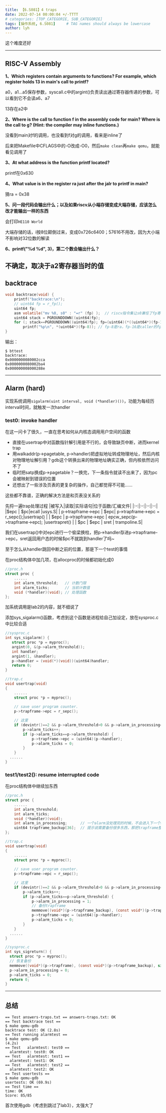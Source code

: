 ```yaml
---
title: 【6.S081】4 traps
date: 2022-07-14 00:00:04 +/-TTTT
# categories: [TOP_CATEGORIE, SUB_CATEGORIE]
tags: [操作系统, 6.S081]     # TAG names should always be lowercase
author: lyh
---
```


这个难度还好

---
## RISC-V Assembly
**1、Which registers contain arguments to functions? For example, which register holds 13 in main's call to printf?**

a0，a1...a5保存参数，syscall.c中的argint()负责读出通过寄存器传递的参数，可以看到它不会读a6、a7

13存在a2中

**2、Where is the call to function f in the assembly code for main? Where is the call to g? (Hint: the compiler may inline functions.)**

没看到main对f的调用，也没看到f对g的调用，看来是inline了

后来把Makefile中CFLAGS中的-O改成-O0，然后`make clean`再`make qemu`，就能看见调用了

**3、At what address is the function printf located?**

printf在0x630

**4、What value is in the register ra just after the jalr to printf in main?**

猜ra = 0x38

**5、问一段代码会输出什么；以及如果riscv从小端存储变成大端存储，应该怎么改才能输出一样的东西**

会打印`HE110 World`

大端存储的话，i按8位颠倒过来，变成0x726c6400；57616不用改，因为大小端不影响对32位数的解读

**6、printf("%d %d", 3)，第二个数会输出什么？**

不确定，取决于a2寄存器当时的值
---
## backtrace

```c
void backtrace(void) {
    printf("backtrace:\n");
    // uint64 fp = r_fp();
    uint64 fp;
    asm volatile("mv %0, s0" : "=r" (fp) );  // riscv指令集让s0兼任了fp寄存器
    uint64 stack = PGROUNDDOWN((uint64)fp);
    for (; stack==PGROUNDDOWN((uint64)fp); fp=(uint64)(*((uint64*)(fp-16))))
        printf("%p\n", *(uint64*)(fp-8)); // fp-8是ra，fp-16是caller的fp
}
```

输出：
```
$ bttest
backtrace:
0x0000000080002cca
0x0000000080002ba4
0x000000008000288e
```
---
## Alarm (hard)

实现系统调用`sigalarm(uint interval, void (*handler)())`，功能为每经历interval时间，就触发一次handler

### test0: invoke handler

在这一问卡了很久，一直在思考如何从内核态调用用户空间的函数

- 直接在usertrap中对函数指针解引用是不行的，会导致缺页中断，进而kernel trap
- 用walkaddr(p->pagetable, p->handler)把虚拟地址转成物理地址，然后内核对物理地址解引用？gdb这个转换出来的物理地址确实正确，但内核依然访问不了
- 临时把satp换成p->pagetable？一换完，下一条指令就读不出来了，因为pc会被映射到错误的位置
- 还想出了一些涉及页表的更复杂的操作，自己都觉得不可能......
  
这些都不靠谱，正确的解决方法是和页表没关系的

先捋一遍trap处理过程
|被写入|读取|实际语句|位于函数/汇编文件|
|:-:|:-:|:-:|:-:|
|$epc | $pc|ecall |usys.S|
| p->trapframe->epc | $epc| p->trapframe->epc = r_sepc();|usertrap() |
| $epc | p->trapframe->epc | epcw_sepc(p->trapframe->epc); |usertrapret() |
| $pc  | $epc | sret | trampoline.S|

我们在usertrap()中对epc进行一个偷梁换柱，把p->handler存进p->trapframe->epc，sret返回用户态的时候$pc不就跳到handler了吗~

至于怎么从handler跳回中断之前的位置，那是下一个test的事情

在proc结构体中加几项，在allocproc的时候都初始化成0
```c
//proc.h
struct proc {
    ......
    int alarm_threshold;   // 计数门限
    int alarm_ticks;       // 当前计数值
    void (*handler)(void); // 处理函数
};
```
加系统调用是lab2的内容，就不细说了

添加sys_sigalarm()函数，考虑到这个函数是进程给自己加设定，放在sysproc.c中比较合适
```c
//sysproc.c
int sys_sigalarm() {
   struct proc *p = myproc();
   argint(0, &(p->alarm_threshold));
   int handler;
   argint(1, &handler);
   p->handler = (void(*)(void))(uint64)handler;
   return 0;
}
```
```c
//trap.c
void usertrap(void)
{
    ......
    struct proc *p = myproc();
    
    // save user program counter.
    p->trapframe->epc = r_sepc();

    // 这里
    if (devintr()==2 && p->alarm_threshold>0 && p->alarm_in_processing==0) {
        p->alarm_ticks++;
        if (p->alarm_ticks==p->alarm_threshold) {
            p->trapframe->epc = (uint64)(p->handler);
            p->alarm_ticks = 0;
        }
    }
  ......
}
```

### test1/test2(): resume interrupted code
在proc结构体中继续加东西
```c
//proc.h
struct proc {
    ......
    int alarm_threshold;
    int alarm_ticks;
    void (*handler)(void);
    int alarm_in_processing;      // 一个alarm没处理完的时候，不会进入下一个alarm
    uint64 trapframe_backup[36];  // 提示说需要备份很多东西，那把trapframe整个备份肯定没错了
};
```
```c
//trap.c
void usertrap(void)
{
    ......
    struct proc *p = myproc();
    
    // save user program counter.
    p->trapframe->epc = r_sepc();

    // 这里
    if (devintr()==2 && p->alarm_threshold>0 && p->alarm_in_processing==0) {
        p->alarm_ticks++;
        if (p->alarm_ticks==p->alarm_threshold) {
            p->alarm_in_processing = 1;
            // 备份trapframe
            memmove((void*)(p->trapframe_backup), (const void*)(p->trapframe), sizeof(uint64)*36);
            p->trapframe->epc = (uint64)(p->handler);
            p->alarm_ticks = 0;
        }
    }
  ......
}
```

```c
//sysproc.c
int sys_sigreturn() {
  struct proc *p = myproc();
  // 恢复备份
  memmove((void*)(p->trapframe), (const void*)(p->trapframe_backup), sizeof(uint64)*36);
  p->alarm_in_processing = 0;
  p->alarm_ticks = 0;
  return 0;
}
```
---
## 总结
```
== Test answers-traps.txt == answers-traps.txt: OK 
== Test backtrace test == 
$ make qemu-gdb
backtrace test: OK (2.8s) 
== Test running alarmtest == 
$ make qemu-gdb
(4.2s) 
== Test   alarmtest: test0 == 
  alarmtest: test0: OK 
== Test   alarmtest: test1 == 
  alarmtest: test1: OK 
== Test   alarmtest: test2 == 
  alarmtest: test2: OK 
== Test usertests == 
$ make qemu-gdb
usertests: OK (69.9s) 
== Test time == 
time: OK 
Score: 85/85
```

首次使用gdb（考虑到跳过了lab3），太强大了









